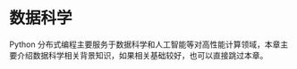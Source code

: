 # 数据科学

Python 分布式编程主要服务于数据科学和人工智能等对高性能计算领域，本章主要介绍数据科学相关背景知识，如果相关基础较好，也可以直接跳过本章。

```{tableofcontents}
```
